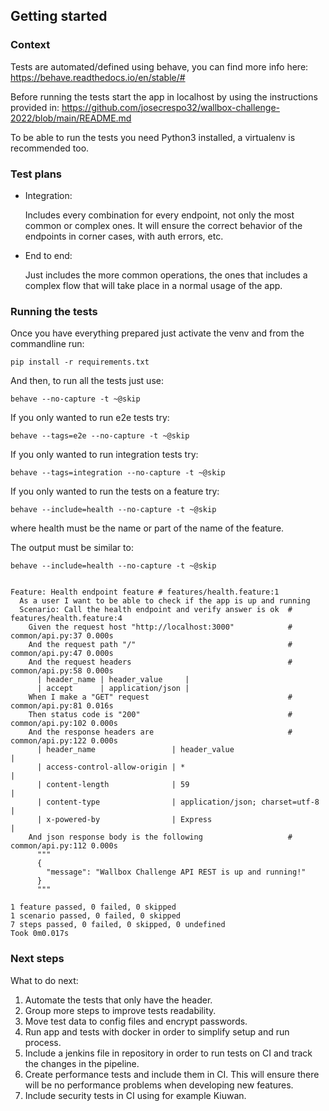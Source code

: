 ## Getting started ##

### Context ###

Tests are automated/defined using behave, you can find more info here: https://behave.readthedocs.io/en/stable/#

Before running the tests start the app in localhost by using the instructions provided in: https://github.com/josecrespo32/wallbox-challenge-2022/blob/main/README.md

To be able to run the tests you need Python3 installed, a virtualenv is recommended too.

### Test plans ###

- Integration:

    Includes every combination for every endpoint, not only the most common or complex ones. It will ensure the correct behavior of the endpoints in corner cases, with auth errors, etc.

- End to end:

    Just includes the more common operations, the ones that includes a complex flow that will take place in a normal usage of the app.

### Running the tests ###

Once you have everything prepared just activate the venv and from the commandline run:

```
pip install -r requirements.txt
```

And then, to run all the tests just use:

```
behave --no-capture -t ~@skip
```

If you only wanted to run e2e tests try:

```
behave --tags=e2e --no-capture -t ~@skip
```

If you only wanted to run integration tests try:

```
behave --tags=integration --no-capture -t ~@skip
```

If you only wanted to run the tests on a feature try:

```
behave --include=health --no-capture -t ~@skip
```

where health must be the name or part of the name of the feature.

The output must be similar to:

```
behave --include=health --no-capture -t ~@skip


Feature: Health endpoint feature # features/health.feature:1
  As a user I want to be able to check if the app is up and running
  Scenario: Call the health endpoint and verify answer is ok  # features/health.feature:4
    Given the request host "http://localhost:3000"            # common/api.py:37 0.000s
    And the request path "/"                                  # common/api.py:47 0.000s
    And the request headers                                   # common/api.py:58 0.000s
      | header_name | header_value     |
      | accept      | application/json |
    When I make a "GET" request                               # common/api.py:81 0.016s
    Then status code is "200"                                 # common/api.py:102 0.000s
    And the response headers are                              # common/api.py:122 0.000s
      | header_name                 | header_value                    |
      | access-control-allow-origin | *                               |
      | content-length              | 59                              |
      | content-type                | application/json; charset=utf-8 |
      | x-powered-by                | Express                         |
    And json response body is the following                   # common/api.py:112 0.000s
      """
      {
        "message": "Wallbox Challenge API REST is up and running!"
      }
      """

1 feature passed, 0 failed, 0 skipped
1 scenario passed, 0 failed, 0 skipped
7 steps passed, 0 failed, 0 skipped, 0 undefined
Took 0m0.017s
```

### Next steps ###

What to do next:

1. Automate the tests that only have the header.
2. Group more steps to improve tests readability.
3. Move test data to config files and encrypt passwords.
4. Run app and tests with docker in order to simplify setup and run process.
5. Include a jenkins file in repository in order to run tests on CI and track the changes in the pipeline.
6. Create performance tests and include them in CI. This will ensure there will be no performance problems when developing new features.
7. Include security tests in CI using for example Kiuwan.
